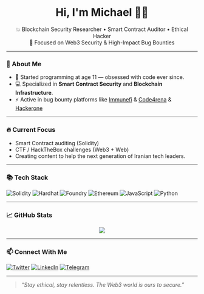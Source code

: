 <h1 align="center">Hi, I'm Michael 👨‍💻</h1>
<p align="center">
  💥 Blockchain Security Researcher • Smart Contract Auditor • Ethical Hacker <br>
  🔐 Focused on Web3 Security & High-Impact Bug Bounties <br>
</p>

---

### 🚀 About Me

- 🧠 Started programming at age 11 — obsessed with code ever since.
- 💻 Specialized in **Smart Contract Security** and **Blockchain Infrastructure**.
- ⚡ Active in bug bounty platforms like [Immunefi](https://immunefi.com/) & [Code4rena](https://code4rena.com/) & [Hackerone](https://www.hackerone.com/)

---

### 🔥 Current Focus

- Smart Contract auditing (Solidity)
- CTF / HackTheBox challenges (Web3 + Web)
- Creating content to help the next generation of Iranian tech leaders.

---

### 📚 Tech Stack

![Solidity](https://img.shields.io/badge/-Solidity-363636?style=for-the-badge&logo=solidity)
![Hardhat](https://img.shields.io/badge/-Hardhat-F1C40F?style=for-the-badge&logo=ethereum)
![Foundry](https://img.shields.io/badge/-Foundry-000000?style=for-the-badge)
![Ethereum](https://img.shields.io/badge/-Ethereum-3C3C3D?style=for-the-badge&logo=ethereum)
![JavaScript](https://img.shields.io/badge/-JavaScript-F7DF1E?style=for-the-badge&logo=javascript)
![Python](https://img.shields.io/badge/-Python-3776AB?style=for-the-badge&logo=python)

---

### 📈 GitHub Stats

<p align="center">
  <img src="https://github-readme-stats.vercel.app/api?username=ThewConFiger&show_icons=true&theme=radical" />
</p>

---

### 📫 Connect With Me

[![Twitter](https://img.shields.io/badge/-@YOUR_HANDLE-1DA1F2?style=for-the-badge&logo=twitter)](https://twitter.com/MichaelYonesi)
[![LinkedIn](https://img.shields.io/badge/-LinkedIn-0077B5?style=for-the-badge&logo=linkedin)](https://www.linkedin.com/in/michael-younsi-855899291/)
[![Telegram](https://img.shields.io/badge/-Telegram-2CA5E0?style=for-the-badge&logo=telegram)](https://t.me/Thew_ConFigeR)

---

> *“Stay ethical, stay relentless. The Web3 world is ours to secure.”*
